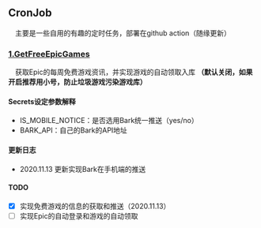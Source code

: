 ## CronJob
&#8195;主要是一些自用的有趣的定时任务，部署在github action（随缘更新）

### [1.GetFreeEpicGames](https://github.com/moonlighf/CronJob/tree/main/epic_game)
&#8195;获取Epic的每周免费游戏资讯，并实现游戏的自动领取入库 **（默认关闭，如果开启推荐用小号，防止垃圾游戏污染游戏库）**
#### Secrets设定参数解释
- IS_MOBILE_NOTICE：是否选用Bark统一推送（yes/no）
- BARK_API：自己的Bark的API地址
#### 更新日志
- 2020.11.13 更新实现Bark在手机端的推送
#### TODO
- [x] 实现免费游戏的信息的获取和推送（2020.11.13）
- [ ] 实现Epic的自动登录和游戏的自动领取
